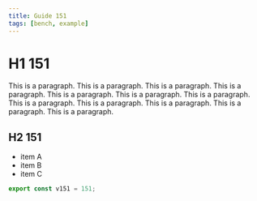 ```yaml
---
title: Guide 151
tags: [bench, example]
---
```


# H1 151

This is a paragraph. This is a paragraph. This is a paragraph. This is a paragraph. This is a paragraph. This is a paragraph. This is a paragraph. This is a paragraph. This is a paragraph. This is a paragraph. This is a paragraph. This is a paragraph. 

## H2 151

- item A
- item B
- item C

```ts
export const v151 = 151;
```